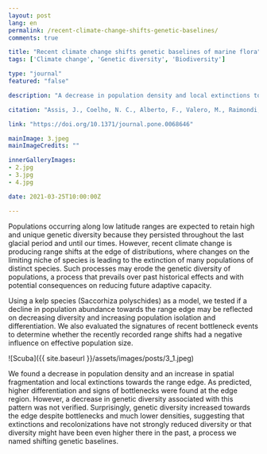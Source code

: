 ```yaml
---
layout: post
lang: en
permalink: /recent-climate-change-shifts-genetic-baselines/
comments: true

title: "Recent climate change shifts genetic baselines of marine flora"
tags: ['Climate change', 'Genetic diversity', 'Biodiversity']

type: "journal"
featured: "false"

description: "A decrease in population density and local extinctions towards the range edge, but surprisingly, higher genetic diversity suggesting that diversity might have been even higher in the past, a process we named shifting genetic baselines."

citation: "Assis, J., Coelho, N. C., Alberto, F., Valero, M., Raimondi, P., Reed, D., et al. (2013). High and Distinct Range-Edge Genetic Diversity despite Local Bottlenecks. PLoS One 8, e68646. doi:10.1371/journal.pone.0068646."

link: "https://doi.org/10.1371/journal.pone.0068646"

mainImage: 3.jpeg
mainImageCredits: ""

innerGalleryImages:
- 2.jpg
- 3.jpg
- 4.jpg

date: 2021-03-25T10:00:00Z

---
```


Populations occurring along low latitude ranges are expected to retain high and unique genetic diversity because they persisted throughout the last glacial period and until our times. However, recent climate change is producing range shifts at the edge of distributions, where changes on the limiting niche of species is leading to the extinction of many populations of distinct species. Such processes may erode the genetic diversity of populations, a process that prevails over past historical effects and with potential consequences on reducing future adaptive capacity.

Using a kelp species (Saccorhiza polyschides) as a model, we tested if a decline in population abundance towards the range edge may be reflected on decreasing diversity and increasing population isolation and differentiation. We also evaluated the signatures of recent bottleneck events to determine whether the recently recorded range shifts had a negative influence on effective population size.

![Scuba]({{ site.baseurl }}/assets/images/posts/3_1.jpeg)

We found a decrease in population density and an increase in spatial fragmentation and local extinctions towards the range edge. As predicted, higher differentiation and signs of bottlenecks were found at the edge region. However, a decrease in genetic diversity associated with this pattern was not verified. Surprisingly, genetic diversity increased towards the edge despite bottlenecks and much lower densities, suggesting that extinctions and recolonizations have not strongly reduced diversity or that diversity might have been even higher there in the past, a process we named shifting genetic baselines.
